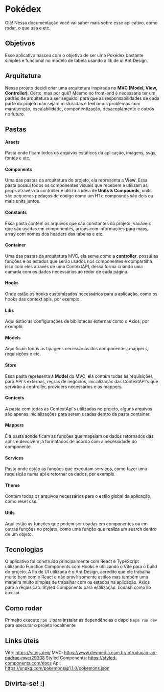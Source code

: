 # Pokédex

Olá! Nessa documentação você vai saber mais sobre esse aplicativo, como rodar, o que usa e etc.

## Objetivos

Esse aplicativo nasceu com o objetivo de ser uma Pokédex bastante simples e funcional no modelo de tabela usando a lib de ui Ant Design.

## Arquitetura

Nesse projeto decidi criar uma arquitetura inspirada no **MVC (Model, View, Controller)**.
Certo, mas por quê? Mesmo no front-end é necessário ter um padrão de arquitetura a ser seguido, para que as responsabilidades de cada parte do projeto não sejam misturadas e tenhamos problemas com manutenção, escalabilidade, componentização, desacoplamento e outros no futuro.

## Pastas

#### Assets

Pasta onde ficam todos os arquivos estáticos da aplicação, imagens, svgs, fontes e etc.

#### Components

Uma das pastas da arquitetura do projeto, ela representa a **View**. Essa pasta possui todos os componentes visuais que recebem e utilizam as props através da controller e utiliza a ideia de **Units & Compounds**, units são pequenos pedaços de código como um H1 e compounds são dois ou mais units juntos.

#### Constants

Essa pasta contém os arquivos que são constantes do projeto, variáveis que são usadas em componentes, arrays com informações para maps, array com nomes dos headers das tabelas e etc.

#### Container

Uma das pastas da arquitetura MVC, ela serve como a **controller**, possui as funções e os estados que serão usados nos componentes e compartilha isso com eles através de uma ContextAPI, dessa forma criando uma camada com os dados necessários ao redor de cada página.

#### Hooks

Onde estão os hooks customizados necessários para a aplicação, como os hooks das context apis, por exemplo.

#### Libs

Aqui estão as configurações de bibliotecas externas como o Axios, por exemplo.

#### Models

Aqui ficam todas as tipagens necessárias dos componentes, mappers, requisições e etc.

#### Store

Essa pasta representa a **Model** do MVC, ela contém todas as requisições para API's externas, regras de negócios, inicialização das ContextAPI's que servirão a controller, providers necessários e os mappers.

#### Contexts

A pasta com todas as ContextApi's utilizadas no projeto, alguns arquivos são apenas inicializações para serem usadas dentro da pasta container.

#### Mappers

É a pasta aonde ficam as funções que mapeiam os dados retornados das api's e devolvem já formatados de acordo com a necessidade do componente.

#### Services

Pasta onde estão as funções que executam serviços, como fazer uma requisição numa api e retornar os dados, por exemplo.

#### Theme

Contém todos os arquivos necessários para o estilo global da aplicação, como reset css.

#### Utils

Aqui estão as funções que podem ser usadas em componentes ou em outras funções no projeto, como uma função que realiza um search dentro de um objeto.

## Tecnologias

O aplicativo foi construído principalmente com React e TypeScript utilizando Function Components com Hooks e utilizando o Vite para o build do projeto.
A lib de UI utilizada é o Ant Design, acredito que ele trabalha muito bem com o React e não provê somente estilos mas também uma maneira muito simples de trabalhar com os estados na aplicação.
Axios para a requisição.
Styled Components para estilização.
Lodash como lib auxiliar.

## Como rodar

Primeiro execute `npm i` para instalar as dependências e depois `npm run dev` para executar o projeto localmente

## Links úteis

Vite: https://vitejs.dev/
MVC: https://www.devmedia.com.br/introducao-ao-padrao-mvc/29308
Styled Components: https://styled-components.com/docs
Api: https://unpkg.com/pokemons@1.1.0/pokemons.json

## Divirta-se! :)
